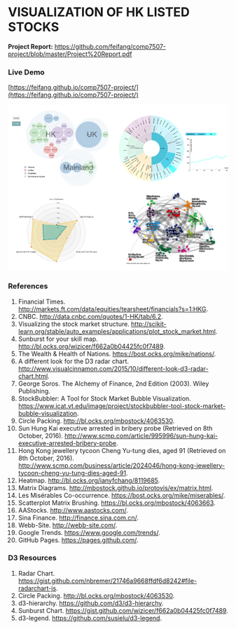 # VISUALIZATION OF HK LISTED STOCKS

**Project Report:** https://github.com/feifang/comp7507-project/blob/master/Project%20Report.pdf

### Live Demo

[https://feifang.github.io/comp7507-project/](https://feifang.github.io/comp7507-project/)

![demo](demo.jpg)


### References

1. Financial Times. http://markets.ft.com/data/equities/tearsheet/financials?s=1:HKG. 
2. CNBC. http://data.cnbc.com/quotes/1-HK/tab/6.2.
3. Visualizing the stock market structure. http://scikit-learn.org/stable/auto_examples/applications/plot_stock_market.html.
4. Sunburst for your skill map. http://bl.ocks.org/wizicer/f662a0b04425fc0f7489.
5. The Wealth & Health of Nations. https://bost.ocks.org/mike/nations/.
6. A different look for the D3 radar chart. http://www.visualcinnamon.com/2015/10/different-look-d3-radar-chart.html.
7. George Soros. The Alchemy of Finance, 2nd Edition (2003). Wiley Publishing.
8. StockBubbler: A Tool for Stock Market Bubble Visualization. https://www.icat.vt.edu/image/project/stockbubbler-tool-stock-market-bubble-visualization.
9. Circle Packing. http://bl.ocks.org/mbostock/4063530.
10. Sun Hung Kai executive arrested in bribery probe (Retrieved on 8th October, 2016). http://www.scmp.com/article/995996/sun-hung-kai-executive-arrested-bribery-probe.
11. Hong Kong jewellery tycoon Cheng Yu-tung dies, aged 91 (Retrieved on 8th October, 2016). http://www.scmp.com/business/article/2024046/hong-kong-jewellery-tycoon-cheng-yu-tung-dies-aged-91.
12. Heatmap. http://bl.ocks.org/ianyfchang/8119685.
13. Matrix Diagrams. http://mbostock.github.io/protovis/ex/matrix.html.
14. Les Misérables Co-occurrence. https://bost.ocks.org/mike/miserables/.
15. Scatterplot Matrix Brushing. https://bl.ocks.org/mbostock/4063663.
16. AAStocks. http://www.aastocks.com/.
17. Sina Finance. http://finance.sina.com.cn/.
18. Webb-Site. http://webb-site.com/.
19. Google Trends. https://www.google.com/trends/.
20. GitHub Pages. https://pages.github.com/.

### D3 Resources

1. Radar Chart. https://gist.github.com/nbremer/21746a9668ffdf6d8242#file-radarchart-js.
2. Circle Packing. http://bl.ocks.org/mbostock/4063530.
3. d3-hierarchy. https://github.com/d3/d3-hierarchy.
4. Sunburst Chart. https://gist.github.com/wizicer/f662a0b04425fc0f7489.
5. d3-legend. https://github.com/susielu/d3-legend.